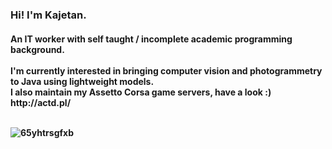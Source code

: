 <h3>Hi! I'm Kajetan. <h4>An IT worker with self taught / incomplete academic programming background.<br>
<br>
I'm currently interested in bringing computer vision and photogrammetry to Java using lightweight models.
  <br>
I also maintain my Assetto Corsa game servers, have a look :) http://actd.pl/
  <br><br>

![65yhtrsgfxb](https://user-images.githubusercontent.com/85412627/231771364-8a2ab3c9-3885-462e-b0fb-a8e7138d1a15.jpg)
